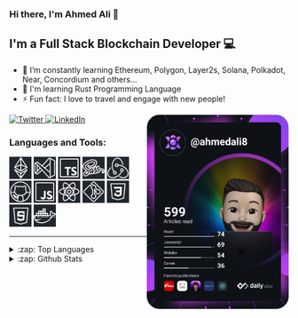 ### Hi there, I'm Ahmed Ali 👋

## I'm a Full Stack Blockchain Developer 💻

- 🌱 I’m constantly learning Ethereum, Polygon, Layer2s, Solana, Polkadot, Near, Concordium and others...
- 🦀 I'm learning Rust Programming Language
- ⚡ Fun fact: I love to travel and engage with new people!

<div align="left">
  <a href="https://twitter.com/0xdev8">
    <img
      src="https://img.shields.io/twitter/follow/0xdev8?label=Twitter&logo=twitter&style=flat-square&color=1da1f2&logoColor=ffffff"
      alt="Twitter"
    />
  </a>
  <a href="https://www.linkedin.com/in/imahmedalibhatti/">
    <img
      src="https://img.shields.io/static/v1?logo=linkedin&style=flat-square&color=0072b1&label=LinkedIn&message=%E2%98%86"
      alt="LinkedIn"
    />
  </a>

  <a href="https://app.daily.dev/ahmedali8" target="_blank">
    <img
      width="256"
      align="right"
      src="https://github.com/ahmedali8/ahmedali8/blob/main/devcard.svg"
      alt="Ahmed Ali's Dev Card"
    />
  </a>
</div>

### Languages and Tools:

[<img width="40px" src="./assets/images/ethereum.png" />][github]
[<img width="40px" src="./assets/images/vscode.png" />][github]
[<img width="40px" src="./assets/images/typescript.png" />][github]
[<img width="40px" src="./assets/images/sass.png" />][github]
[<img width="40px" src="./assets/images/redux.png" />][github]
[<img width="40px" src="./assets/images/github.png" />][github]
[<img width="40px" src="./assets/images/javascript.png" />][github]
[<img width="40px" src="./assets/images/react.png" />][github]
[<img width="40px" src="./assets/images/git.png" />][github]
[<img width="40px" src="./assets/images/css.png" />][github]
[<img width="40px" src="./assets/images/html.png" />][github]
[<img width="40px" src="./assets/images/docker.png" />][github]

---

<details>
  <summary>:zap: Top Languages</summary>
  
  [![Top Langs](https://github-readme-stats.vercel.app/api/top-langs/?username=ahmedali8&layout=compact&langs_count=10)](https://github.com/ahmedali8/github-readme-stats)
</details>

<details>
  <summary>:zap: Github Stats</summary>
                                                        
  ![Ahmed's github stats](https://github-readme-stats.vercel.app/api?username=ahmedali8&theme=dark&show_icons=true)
</details>

[twitter]: https://twitter.com/ahmedalieth
[instagram]: https://www.instagram.com/ahmedali.dev/
[linkedin]: https://www.linkedin.com/in/imahmedalibhatti/
[facebook]: https://www.facebook.com/imahmedalibhatti/
[gmail]: mailto:imahmedalibhatti@gmail.com
[github]: https://github.com/ahmedali8
